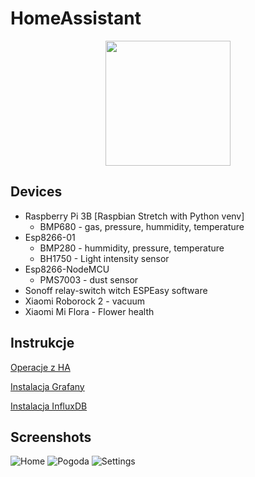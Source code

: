 # HomeAssistant

<p align="center"><img src="https://github.com/home-assistant/home-assistant-assets/raw/master/loading-screen.gif" width="200"></p>

## Devices

* Raspberry Pi 3B [Raspbian Stretch with Python venv]
  - BMP680 - gas, pressure, hummidity, temperature
* Esp8266-01 
  - BMP280 - hummidity, pressure, temperature
  - BH1750 - Light intensity sensor
* Esp8266-NodeMCU
  - PMS7003 - dust sensor
* Sonoff relay-switch witch ESPEasy software
* Xiaomi Roborock 2 - vacuum
* Xiaomi Mi Flora - Flower health


## Instrukcje

[Operacje z HA](../master/info/Help.md)

[Instalacja Grafany](../master/info/Grafana.md)

[Instalacja InfluxDB](../master/info/InfluxDB.md)

## Screenshots

![Home](../master/info/screenshots/ha_home.png)
![Pogoda](../master/info/screenshots/ha_pogoda.png)
![Settings](../master/info/screenshots/ha_settings.png)
